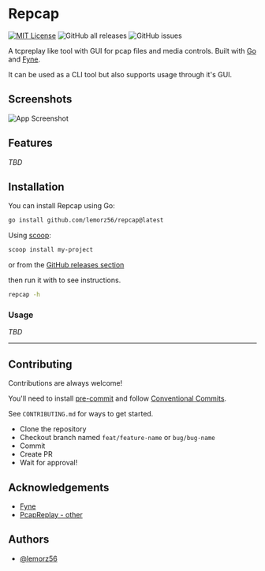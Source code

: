 # Repcap
[![MIT License](https://img.shields.io/badge/License-MIT-green.svg)](https://choosealicense.com/licenses/mit/) ![GitHub all releases](https://img.shields.io/github/downloads/lemorz56/repcap/total) ![GitHub issues](https://img.shields.io/github/issues-raw/lemorz56/repcap)

A tcpreplay like tool with GUI for pcap files and media controls.
Built with [Go](https://go.dev/) and [Fyne](https://github.com/fyne-io/fyne).

It can be used as a CLI tool but also supports usage through it's GUI.
## Screenshots

![App Screenshot](https://via.placeholder.com/468x300?text=App+Screenshot+Here)

## Features
*TBD*

<!-- - Light/dark mode toggle
- Cross platform -->

## Installation

You can install Repcap using Go:
```bash
go install github.com/lemorz56/repcap@latest
```

Using [scoop](https://scoop.sh):
```bash
scoop install my-project
```

or from the [GitHub releases section]()

then run it with to see instructions.
```bash
repcap -h
```

### Usage
*TBD*

---

## Contributing

Contributions are always welcome!

You'll need to install [pre-commit]() and follow [Conventional Commits]().
<!-- pre-commit install && pre-commit install --hook-type commit-msg -->
See `CONTRIBUTING.md` for ways to get started.
- Clone the repository
- Checkout branch named `feat/feature-name` or `bug/bug-name`
- Commit
- Create PR
- Wait for approval!

## Acknowledgements

 - [Fyne](https://github.com/fyne-io/fyne)
 - [PcapReplay - other](https://www.google.com) <!-- todo: link -->

## Authors

- [@lemorz56](https://www.github.com/lemorz56)
